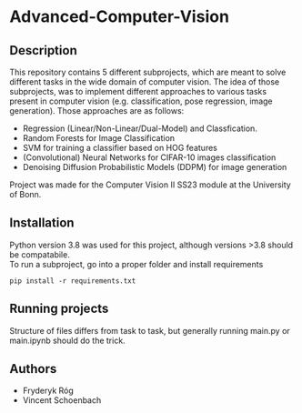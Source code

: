# Advanced-Computer-Vision
## Description
This repository contains 5 different subprojects, which are meant to solve different tasks in the wide domain of computer vision. The idea of those subprojects, was to implement 
different approaches to various tasks present in computer vision (e.g. classification, pose regression, image generation). Those approaches are as follows:
* Regression (Linear/Non-Linear/Dual-Model) and Classfication.
* Random Forests for Image Classification
* SVM for training a classifier based on HOG features
* (Convolutional) Neural Networks for CIFAR-10 images classification
* Denoising Diffusion Probabilistic Models (DDPM) for image generation

Project was made for the Computer Vision II SS23 module at the University of Bonn. 
## Installation
Python version 3.8 was used for this project, although versions >3.8 should be compatabile. \
To run a subproject, go into a proper folder and install requirements
```
pip install -r requirements.txt
```
## Running projects
Structure of files differs from task to task, but generally running main.py or main.ipynb should do the trick. 

## Authors
- Fryderyk Róg
- Vincent Schoenbach
